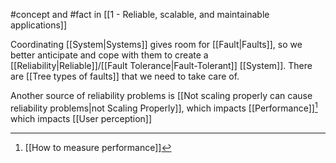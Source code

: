 #concept and #fact in [[1 - Reliable, scalable, and maintainable applications]]

Coordinating [[System|Systems]] gives room for [[Fault|Faults]], so we better anticipate and cope with them to create a [[Reliability|Reliable]]/[[Fault Tolerance|Fault-Tolerant]] [[System]]. There are [[Tree types of faults]] that we need to take care of.

Another source of reliability problems is [[Not scaling properly can cause reliability problems|not Scaling Properly]], which impacts [[Performance]][^1] which impacts [[User perception]] 

[^1]: [[How to measure performance]]
